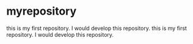 # myrepository
this is my first repository. I would develop this repository.
this is my first repository. I would develop this repository.
